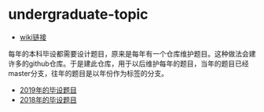 # undergraduate-topic
 * [wiki链接](http://os.cs.tsinghua.edu.cn/research/FrontPage#A.2BZyx50WvVi74-)

每年的本科毕设都需要设计题目，原来是每年有一个仓库维护题目。这种做法会建许多的github仓库。于是建此仓库，用于以后维护每年的题目，当年的题目已经master分支，往年的题目是以年份作为标签的分支。

 * [2019年的毕设题目](https://github.com/oscourse-tsinghua/undergraduate-topic/blob/master/topic-list.md)
 * [2018年的毕设题目](https://github.com/oscourse-tsinghua/undergraduate-topic2018)
